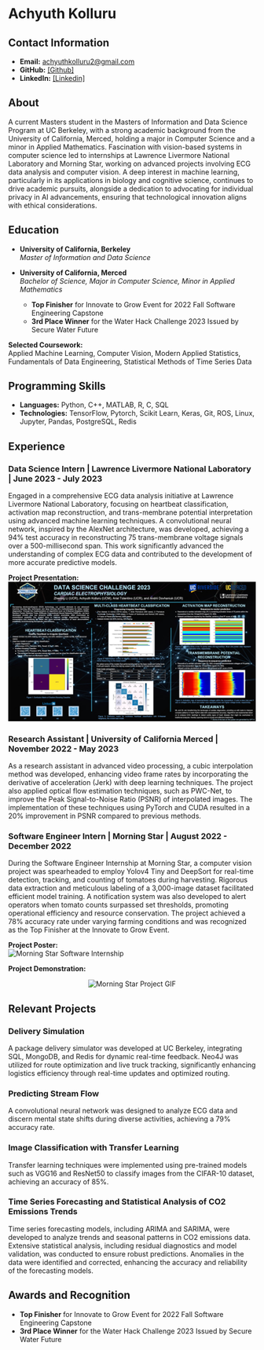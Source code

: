 # Achyuth Kolluru

## Contact Information
- **Email:** achyuthkolluru2@gmail.com
- **GitHub:** [[Github]](https://github.com/AchyuthKolluru)
- **LinkedIn:** [[Linkedin]](https://www.linkedin.com/in/achyuth-kolluru)

## About
A current Masters student in the Masters of Information and Data Science Program at UC Berkeley, with a strong academic background from the University of California, Merced, holding a major in Computer Science and a minor in Applied Mathematics. Fascination with vision-based systems in computer science led to internships at Lawrence Livermore National Laboratory and Morning Star, working on advanced projects involving ECG data analysis and computer vision. A deep interest in machine learning, particularly in its applications in biology and cognitive science, continues to drive academic pursuits, alongside a dedication to advocating for individual privacy in AI advancements, ensuring that technological innovation aligns with ethical considerations.

## Education
- **University of California, Berkeley**  
  *Master of Information and Data Science*
  
- **University of California, Merced**  
  *Bachelor of Science, Major in Computer Science, Minor in Applied Mathematics*  
  - **Top Finisher** for Innovate to Grow Event for 2022 Fall Software Engineering Capstone  
  - **3rd Place Winner** for the Water Hack Challenge 2023 Issued by Secure Water Future

**Selected Coursework:**  
Applied Machine Learning, Computer Vision, Modern Applied Statistics, Fundamentals of Data Engineering, Statistical Methods of Time Series Data

## Programming Skills
- **Languages:** Python, C++, MATLAB, R, C, SQL
- **Technologies:** TensorFlow, Pytorch, Scikit Learn, Keras, Git, ROS, Linux, Jupyter, Pandas, PostgreSQL, Redis

## Experience

### Data Science Intern | Lawrence Livermore National Laboratory | June 2023 - July 2023
Engaged in a comprehensive ECG data analysis initiative at Lawrence Livermore National Laboratory, focusing on heartbeat classification, activation map reconstruction, and trans-membrane potential interpretation using advanced machine learning techniques. A convolutional neural network, inspired by the AlexNet architecture, was developed, achieving a 94% test accuracy in reconstructing 75 trans-membrane voltage signals over a 500-millisecond span. This work significantly advanced the understanding of complex ECG data and contributed to the development of more accurate predictive models.

**Project Presentation:**  
![LLNL Data Science Project](assets/images/DSC_poster_template.jpg)

### Research Assistant | University of California Merced | November 2022 - May 2023
As a research assistant in advanced video processing, a cubic interpolation method was developed, enhancing video frame rates by incorporating the derivative of acceleration (Jerk) with deep learning techniques. The project also applied optical flow estimation techniques, such as PWC-Net, to improve the Peak Signal-to-Noise Ratio (PSNR) of interpolated images. The implementation of these techniques using PyTorch and CUDA resulted in a 20% improvement in PSNR compared to previous methods.

### Software Engineer Intern | Morning Star | August 2022 - December 2022
During the Software Engineer Internship at Morning Star, a computer vision project was spearheaded to employ Yolov4 Tiny and DeepSort for real-time detection, tracking, and counting of tomatoes during harvesting. Rigorous data extraction and meticulous labeling of a 3,000-image dataset facilitated efficient model training. A notification system was also developed to alert operators when tomato counts surpassed set thresholds, promoting operational efficiency and resource conservation. The project achieved a 78% accuracy rate under varying farming conditions and was recognized as the Top Finisher at the Innovate to Grow Event.

**Project Poster:**  
![Morning Star Software Internship](assets/images/2022-08-Fall-CSE-Team315-poster.png)


**Project Demonstration:**  
<div style="text-align: center;">
  <img src="assets/gifs/results.gif" alt="Morning Star Project GIF" width="800px"/>
</div>

## Relevant Projects

### Delivery Simulation
A package delivery simulator was developed at UC Berkeley, integrating SQL, MongoDB, and Redis for dynamic real-time feedback. Neo4J was utilized for route optimization and live truck tracking, significantly enhancing logistics efficiency through real-time updates and optimized routing.

### Predicting Stream Flow
A convolutional neural network was designed to analyze ECG data and discern mental state shifts during diverse activities, achieving a 79% accuracy rate.

### Image Classification with Transfer Learning
Transfer learning techniques were implemented using pre-trained models such as VGG16 and ResNet50 to classify images from the CIFAR-10 dataset, achieving an accuracy of 85%.

### Time Series Forecasting and Statistical Analysis of CO2 Emissions Trends
Time series forecasting models, including ARIMA and SARIMA, were developed to analyze trends and seasonal patterns in CO2 emissions data. Extensive statistical analysis, including residual diagnostics and model validation, was conducted to ensure robust predictions. Anomalies in the data were identified and corrected, enhancing the accuracy and reliability of the forecasting models.

## Awards and Recognition
- **Top Finisher** for Innovate to Grow Event for 2022 Fall Software Engineering Capstone
- **3rd Place Winner** for the Water Hack Challenge 2023 Issued by Secure Water Future

